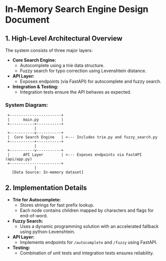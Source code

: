 # In-Memory Search Engine Design Document

## 1. High-Level Architectural Overview
The system consists of three major layers:
- **Core Search Engine:** 
  - Autocomplete using a trie data structure.
  - Fuzzy search for typo correction using Levenshtein distance.
- **API Layer:** 
  - Exposes endpoints (via FastAPI) for autocomplete and fuzzy search.
- **Integration & Testing:** 
  - Integration tests ensure the API behaves as expected.

### System Diagram:
     +-----------------------+
     |      main.py          |
     +-----------+-----------+
                 |
     +-----------v-----------+
     |  Core Search Engine   | <--- Includes trie.py and fuzzy_search.py
     +-----------+-----------+
                 |
     +-----------v-----------+
     |      API Layer        | <--- Exposes endpoints via FastAPI (api/app.py)
     +-----------------------+
                 |
       [Data Source: In-memory dataset]

## 2. Implementation Details
- **Trie for Autocomplete:**  
   - Stores strings for fast prefix lookup.
   - Each node contains children mapped by characters and flags for end-of-word.
- **Fuzzy Search:**  
   - Uses a dynamic programming solution with an accelerated fallback using python-Levenshtein.
- **API Layer:**  
   - Implements endpoints for `/autocomplete` and `/fuzzy` using FastAPI.
- **Testing:**  
   - Combination of unit tests and integration tests ensures reliability.